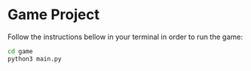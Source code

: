 # Game Project

Follow the instructions bellow in your terminal in order to run the game:

```sh
cd game
python3 main.py
```
